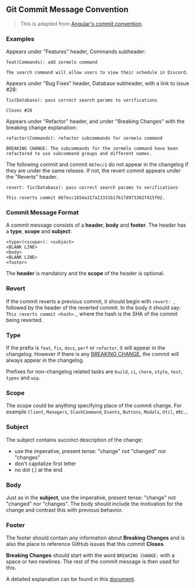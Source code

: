 ## Git Commit Message Convention

> This is adapted from [Angular's commit convention](https://github.com/conventional-changelog/conventional-changelog/tree/master/packages/conventional-changelog-angular).

### Examples

Appears under "Features" header, Commands subheader:

```
feat(Commands): add zermelo command

The search command will allow users to view their schedule in Discord.
```

Appears under "Bug Fixes" header, Database subheader, with a link to issue #28:

```
fix(Database): pass correct search params to verifications

Closes #28
```

Appears under "Refactor" header, and under "Breaking Changes" with the breaking change explanation:

```
refactor(Commands): refactor subcommands for zermelo command

BREAKING CHANGE: The subcommands for the zermelo command have been refactored to use subcommand groups and different names.
```

The following commit and commit `667ecc1` do not appear in the changelog if they are under the same release. If not, the revert commit appears under the "Reverts" header.

```
revert: fix(Database): pass correct search params to verifications

This reverts commit 667ecc1654a317a13331b17617d973392f415f02.
```

### Commit Message Format

A commit message consists of a **header**, **body** and **footer**. The header has a **type**, **scope** and **subject**:

```
<type>(<scope>): <subject>
<BLANK LINE>
<body>
<BLANK LINE>
<footer>
```

The **header** is mandatory and the **scope** of the header is optional.

### Revert

If the commit reverts a previous commit, it should begin with `revert: `, followed by the header of the reverted commit. In the body it should say: `This reverts commit <hash>.`, where the hash is the SHA of the commit being reverted.

### Type

If the prefix is `feat`, `fix`, `docs`, `perf` or `refactor`, it will appear in the changelog. However if there is any [BREAKING CHANGE](#footer), the commit will always appear in the changelog.

Prefixes for non-changelog related tasks are `build`, `ci`, `chore`, `style`, `test`, `types` and `wip`.

### Scope

The scope could be anything specifying place of the commit change. For example `Client`,
`Managers`, `SlashCommand`, `Events`, `Buttons`, `Modals`, `Util`, etc...

### Subject

The subject contains succinct description of the change:

- use the imperative, present tense: "change" not "changed" nor "changes"
- don't capitalize first letter
- no dot (.) at the end

### Body

Just as in the **subject**, use the imperative, present tense: "change" not "changed" nor "changes".
The body should include the motivation for the change and contrast this with previous behavior.

### Footer

The footer should contain any information about **Breaking Changes** and is also the place to
reference GitHub issues that this commit **Closes**.

**Breaking Changes** should start with the word `BREAKING CHANGE:` with a space or two newlines. The rest of the commit message is then used for this.

A detailed explanation can be found in this [document](#commit-message-format).

[commit-message-format]: https://docs.google.com/document/d/1QrDFcIiPjSLDn3EL15IJygNPiHORgU1_OOAqWjiDU5Y/edit#
